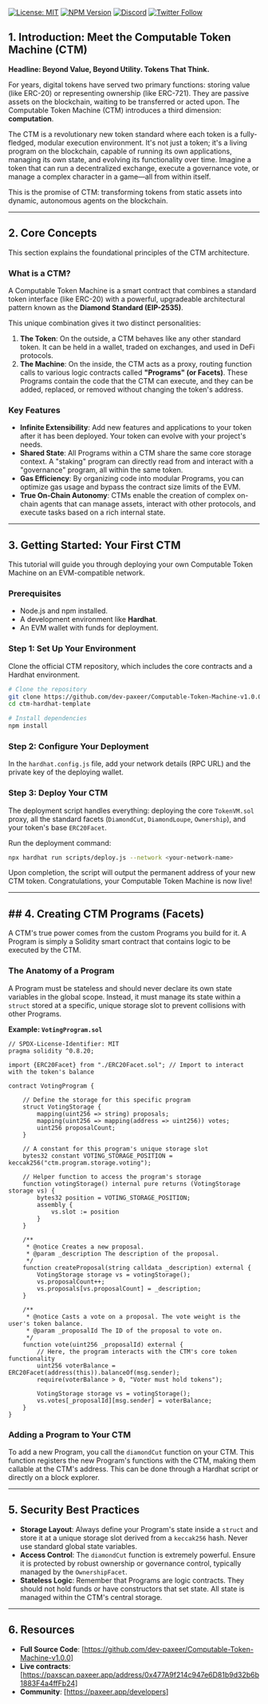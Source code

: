 [![License: MIT](https://img.shields.io/badge/License-MIT-yellow.svg)](https://opensource.org/licenses/MIT)
[![NPM Version](https://img.shields.io/npm/v/@paxeer-foundation/computable-token-machine.svg)](https://www.npmjs.com/package/@paxeer-foundation/computable-token-machine)
[![Discord](https://img.shields.io/discord/paxeer_app?logo=discord&label=Discord)](https://discord.gg/YOUR_INVITE_CODE)
[![Twitter Follow](https://img.shields.io/twitter/follow/paxeer_app?style=social)](https://twitter.com/paxeer_app)

##  1. Introduction: Meet the Computable Token Machine (CTM)

**Headline: Beyond Value, Beyond Utility. Tokens That Think.**

For years, digital tokens have served two primary functions: storing value (like ERC-20) or representing ownership (like ERC-721). They are passive assets on the blockchain, waiting to be transferred or acted upon. The Computable Token Machine (CTM) introduces a third dimension: **computation**.

The CTM is a revolutionary new token standard where each token is a fully-fledged, modular execution environment. It's not just a token; it's a living program on the blockchain, capable of running its own applications, managing its own state, and evolving its functionality over time. Imagine a token that can run a decentralized exchange, execute a governance vote, or manage a complex character in a game—all from within itself.

This is the promise of CTM: transforming tokens from static assets into dynamic, autonomous agents on the blockchain.

-----

##  2. Core Concepts

This section explains the foundational principles of the CTM architecture.

### What is a CTM?

A Computable Token Machine is a smart contract that combines a standard token interface (like ERC-20) with a powerful, upgradeable architectural pattern known as the **Diamond Standard (EIP-2535)**.

This unique combination gives it two distinct personalities:

1.  **The Token**: On the outside, a CTM behaves like any other standard token. It can be held in a wallet, traded on exchanges, and used in DeFi protocols.
2.  **The Machine**: On the inside, the CTM acts as a proxy, routing function calls to various logic contracts called **"Programs" (or Facets)**. These Programs contain the code that the CTM can execute, and they can be added, replaced, or removed without changing the token's address.

### Key Features

  * **Infinite Extensibility**: Add new features and applications to your token after it has been deployed. Your token can evolve with your project's needs.
  * **Shared State**: All Programs within a CTM share the same core storage context. A "staking" program can directly read from and interact with a "governance" program, all within the same token.
  * **Gas Efficiency**: By organizing code into modular Programs, you can optimize gas usage and bypass the contract size limits of the EVM.
  * **True On-Chain Autonomy**: CTMs enable the creation of complex on-chain agents that can manage assets, interact with other protocols, and execute tasks based on a rich internal state.

-----

##  3. Getting Started: Your First CTM

This tutorial will guide you through deploying your own Computable Token Machine on an EVM-compatible network.

### Prerequisites

  * Node.js and npm installed.
  * A development environment like **Hardhat**.
  * An EVM wallet with funds for deployment.

### Step 1: Set Up Your Environment

Clone the official CTM repository, which includes the core contracts and a Hardhat environment.

```bash
# Clone the repository
git clone https://github.com/dev-paxeer/Computable-Token-Machine-v1.0.0
cd ctm-hardhat-template

# Install dependencies
npm install
```

### Step 2: Configure Your Deployment

In the `hardhat.config.js` file, add your network details (RPC URL) and the private key of the deploying wallet.

### Step 3: Deploy Your CTM

The deployment script handles everything: deploying the core `TokenVM.sol` proxy, all the standard facets (`DiamondCut`, `DiamondLoupe`, `Ownership`), and your token's base `ERC20Facet`.

Run the deployment command:

```bash
npx hardhat run scripts/deploy.js --network <your-network-name>
```

Upon completion, the script will output the permanent address of your new CTM token. Congratulations, your Computable Token Machine is now live\!

-----

## \#\# 4. Creating CTM Programs (Facets)

A CTM's true power comes from the custom Programs you build for it. A Program is simply a Solidity smart contract that contains logic to be executed by the CTM.

### The Anatomy of a Program

A Program must be stateless and should never declare its own state variables in the global scope. Instead, it must manage its state within a `struct` stored at a specific, unique storage slot to prevent collisions with other Programs.

**Example: `VotingProgram.sol`**

```solidity
// SPDX-License-Identifier: MIT
pragma solidity ^0.8.20;

import {ERC20Facet} from "./ERC20Facet.sol"; // Import to interact with the token's balance

contract VotingProgram {
    
    // Define the storage for this specific program
    struct VotingStorage {
        mapping(uint256 => string) proposals;
        mapping(uint256 => mapping(address => uint256)) votes;
        uint256 proposalCount;
    }

    // A constant for this program's unique storage slot
    bytes32 constant VOTING_STORAGE_POSITION = keccak256("ctm.program.storage.voting");

    // Helper function to access the program's storage
    function votingStorage() internal pure returns (VotingStorage storage vs) {
        bytes32 position = VOTING_STORAGE_POSITION;
        assembly {
            vs.slot := position
        }
    }

    /**
     * @notice Creates a new proposal.
     * @param _description The description of the proposal.
     */
    function createProposal(string calldata _description) external {
        VotingStorage storage vs = votingStorage();
        vs.proposalCount++;
        vs.proposals[vs.proposalCount] = _description;
    }

    /**
     * @notice Casts a vote on a proposal. The vote weight is the user's token balance.
     * @param _proposalId The ID of the proposal to vote on.
     */
    function vote(uint256 _proposalId) external {
        // Here, the program interacts with the CTM's core token functionality
        uint256 voterBalance = ERC20Facet(address(this)).balanceOf(msg.sender);
        require(voterBalance > 0, "Voter must hold tokens");

        VotingStorage storage vs = votingStorage();
        vs.votes[_proposalId][msg.sender] = voterBalance;
    }
}
```

### Adding a Program to Your CTM

To add a new Program, you call the `diamondCut` function on your CTM. This function registers the new Program's functions with the CTM, making them callable at the CTM's address. This can be done through a Hardhat script or directly on a block explorer.

-----

##  5. Security Best Practices

  * **Storage Layout**: Always define your Program's state inside a `struct` and store it at a unique storage slot derived from a `keccak256` hash. Never use standard global state variables.
  * **Access Control**: The `diamondCut` function is extremely powerful. Ensure it is protected by robust ownership or governance control, typically managed by the `OwnershipFacet`.
  * **Stateless Logic**: Remember that Programs are logic contracts. They should not hold funds or have constructors that set state. All state is managed within the CTM's central storage.
-----

##  6. Resources

  * **Full Source Code**: [https://github.com/dev-paxeer/Computable-Token-Machine-v1.0.0]
  * **Live contracts**: [https://paxscan.paxeer.app/address/0x477A9f214c947e6D81b9d32b6b1883F4a4ffFb24]
  * **Community**: [https://paxeer.app/developers]
